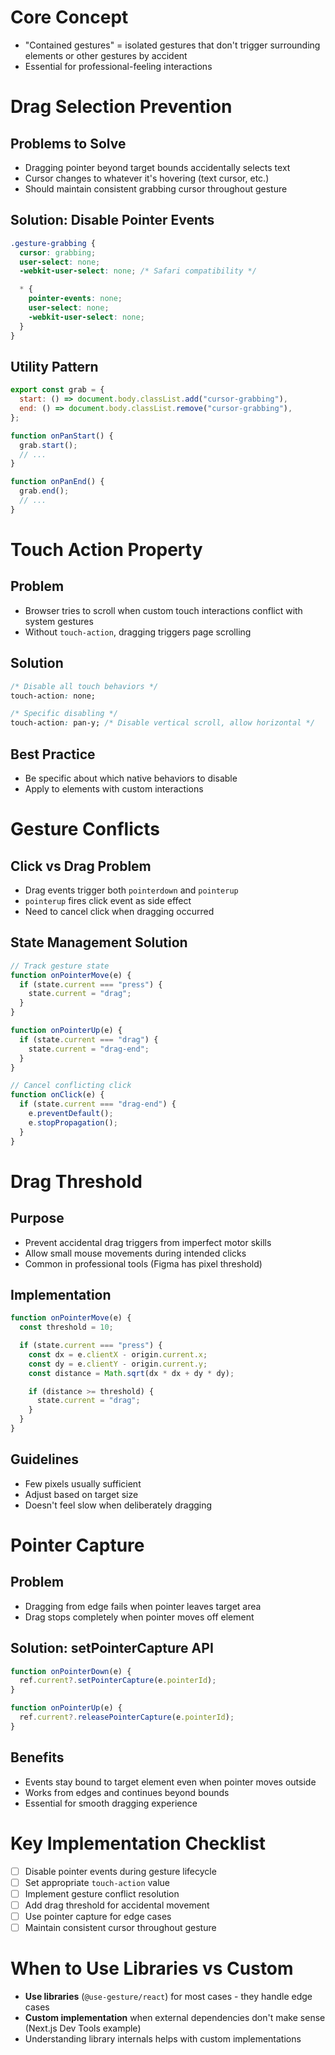 # Core Concept

- "Contained gestures" = isolated gestures that don't trigger surrounding elements or other gestures by accident
- Essential for professional-feeling interactions

# Drag Selection Prevention

## Problems to Solve

- Dragging pointer beyond target bounds accidentally selects text
- Cursor changes to whatever it's hovering (text cursor, etc.)
- Should maintain consistent grabbing cursor throughout gesture

## Solution: Disable Pointer Events

```css
.gesture-grabbing {
  cursor: grabbing;
  user-select: none;
  -webkit-user-select: none; /* Safari compatibility */

  * {
    pointer-events: none;
    user-select: none;
    -webkit-user-select: none;
  }
}
```

## Utility Pattern

```javascript
export const grab = {
  start: () => document.body.classList.add("cursor-grabbing"),
  end: () => document.body.classList.remove("cursor-grabbing"),
};

function onPanStart() {
  grab.start();
  // ...
}

function onPanEnd() {
  grab.end();
  // ...
}
```

# Touch Action Property

## Problem

- Browser tries to scroll when custom touch interactions conflict with system gestures
- Without `touch-action`, dragging triggers page scrolling

## Solution

```css
/* Disable all touch behaviors */
touch-action: none;

/* Specific disabling */
touch-action: pan-y; /* Disable vertical scroll, allow horizontal */
```

## Best Practice

- Be specific about which native behaviors to disable
- Apply to elements with custom interactions

# Gesture Conflicts

## Click vs Drag Problem

- Drag events trigger both `pointerdown` and `pointerup`
- `pointerup` fires click event as side effect
- Need to cancel click when dragging occurred

## State Management Solution

```javascript
// Track gesture state
function onPointerMove(e) {
  if (state.current === "press") {
    state.current = "drag";
  }
}

function onPointerUp(e) {
  if (state.current === "drag") {
    state.current = "drag-end";
  }
}

// Cancel conflicting click
function onClick(e) {
  if (state.current === "drag-end") {
    e.preventDefault();
    e.stopPropagation();
  }
}
```

# Drag Threshold

## Purpose

- Prevent accidental drag triggers from imperfect motor skills
- Allow small mouse movements during intended clicks
- Common in professional tools (Figma has pixel threshold)

## Implementation

```javascript
function onPointerMove(e) {
  const threshold = 10;

  if (state.current === "press") {
    const dx = e.clientX - origin.current.x;
    const dy = e.clientY - origin.current.y;
    const distance = Math.sqrt(dx * dx + dy * dy);

    if (distance >= threshold) {
      state.current = "drag";
    }
  }
}
```

## Guidelines

- Few pixels usually sufficient
- Adjust based on target size
- Doesn't feel slow when deliberately dragging

# Pointer Capture

## Problem

- Dragging from edge fails when pointer leaves target area
- Drag stops completely when pointer moves off element

## Solution: setPointerCapture API

```javascript
function onPointerDown(e) {
  ref.current?.setPointerCapture(e.pointerId);
}

function onPointerUp(e) {
  ref.current?.releasePointerCapture(e.pointerId);
}
```

## Benefits

- Events stay bound to target element even when pointer moves outside
- Works from edges and continues beyond bounds
- Essential for smooth dragging experience

# Key Implementation Checklist

- [ ] Disable pointer events during gesture lifecycle
- [ ] Set appropriate `touch-action` value
- [ ] Implement gesture conflict resolution
- [ ] Add drag threshold for accidental movement
- [ ] Use pointer capture for edge cases
- [ ] Maintain consistent cursor throughout gesture

# When to Use Libraries vs Custom

- **Use libraries** (`@use-gesture/react`) for most cases - they handle edge cases
- **Custom implementation** when external dependencies don't make sense (Next.js Dev Tools example)
- Understanding library internals helps with custom implementations
